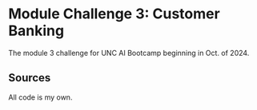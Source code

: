 # Module Challenge 3: Customer Banking
The module 3 challenge for UNC AI Bootcamp beginning in Oct. of 2024.
## Sources
All code is my own.
